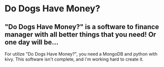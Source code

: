 # Do Dogs Have Money?
## "Do Dogs Have Money?" is a software to finance manager with all better things that you need! Or one day will be...

For utilize "Do Dogs Have Money?", you need a MongoDB and python with kivy.
This software isn't complete, and i'm working hard to create it.
